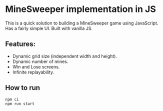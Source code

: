 # MineSweeper implementation in JS
This is a quick solution to building a MineSweeper game using JavaScript.
Has a fairly simple UI. Built with vanilla JS.

## Features:
* Dynamic grid size (independent width and height).
* Dynamic number of mines.
* Win and Lose screens.
* Infinite replayability.

## How to run

```
npm ci
npm run start
```